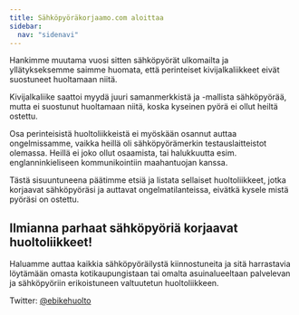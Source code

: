 ```yaml
---
title: Sähköpyöräkorjaamo.com aloittaa
sidebar:
  nav: "sidenavi"
---
```


Hankimme muutama vuosi sitten sähköpyörät ulkomailta ja yllätykseksemme saimme huomata, että perinteiset kivijalkaliikkeet eivät suostuneet huoltamaan niitä.
<!--more-->
Kivijalkaliike saattoi myydä juuri samanmerkkistä ja -mallista sähköpyörää, mutta ei suostunut huoltamaan niitä, koska kyseinen pyörä ei ollut heiltä ostettu.

Osa perinteisistä huoltoliikkeistä ei myöskään osannut auttaa ongelmissamme, vaikka heillä oli sähköpyörämerkin testauslaitteistot olemassa. Heillä ei joko ollut osaamista, tai halukkuutta esim. englanninkieliseen kommunikointiin maahantuojan kanssa.

Tästä sisuuntuneena päätimme etsiä ja listata sellaiset huoltoliikkeet, jotka korjaavat sähköpyöräsi ja auttavat ongelmatilanteissa, eivätkä kysele mistä pyöräsi on ostettu.


## Ilmianna parhaat sähköpyöriä korjaavat huoltoliikkeet!

Haluamme auttaa kaikkia sähköpyöräilystä kiinnostuneita ja sitä harrastavia löytämään omasta kotikaupungistaan tai omalta asuinalueeltaan palvelevan ja sähköpyöriin erikoistuneen valtuutetun huoltoliikkeen.

Twitter: [@ebikehuolto](https://twitter.com/ebikehuolto)
